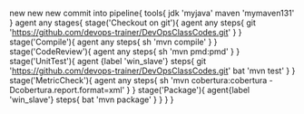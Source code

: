 new new new commit into  pipeline{
    tools{
        jdk 'myjava'
        maven 'mymaven131'
    }
    agent any
    stages{
        stage('Checkout on git'){
            agent any
            steps{
                git 'https://github.com/devops-trainer/DevOpsClassCodes.git'
            }
        }
        stage('Compile'){
            agent any
            steps{
                sh 'mvn compile'
            }
        }
        stage('CodeReview'){
            agent any
            steps{
                sh 'mvn pmd:pmd'
            }
        }
        stage('UnitTest'){
            agent {label 'win_slave'}
            steps{
                git 'https://github.com/devops-trainer/DevOpsClassCodes.git'
                bat 'mvn test'
            }
        }
        stage('MetricCheck'){
            agent any
            steps{
                sh 'mvn cobertura:cobertura -Dcobertura.report.format=xml'
            }
        }
        stage('Package'){
            agent{label 'win_slave'}
            steps{
                bat 'mvn package'
            }
        }
    }
}
